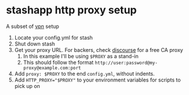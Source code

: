 # stashapp http proxy setup

A subset of [vpn](./vpn.md) setup

1. Locate your config.yml for stash
2. Shut down stash
3. Get your proxy URL. For backers, check [discourse](https://discourse.stashapp.cc/t/t/4071) for a free CA proxy
    1. In this example I'll be using `$PROXY` as a stand-in
    2. This should follow the format `http://user:password@my-proxy@example.com:port`
4. Add `proxy: $PROXY` to the end `config.yml`, without indents.
5. Add `HTTP_PROXY="$PROXY"` to your environment variables for scripts to pick up on